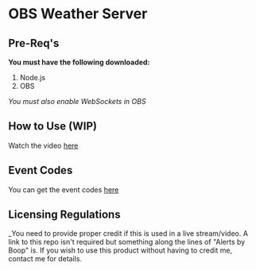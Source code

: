 # OBS Weather Server

## Pre-Req's

**You must have the following downloaded:**

1. Node.js
2. OBS

_You must also enable WebSockets in OBS_

## How to Use (WIP)

Watch the video [here](https://youtu.be/V76HeoPfJi0)

## Event Codes

You can get the event codes [here](https://www.weather.gov/nwr/eventcodes)

## Licensing Regulations

_You need to provide proper credit if this is used in a live stream/video. A link to this repo isn't required but something along the lines of "Alerts by Boop" is. If you wish to use this product without having to credit me, contact me for details.
